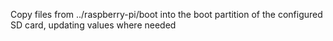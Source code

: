 Copy files from ../raspberry-pi/boot into the boot partition of the configured SD card, updating values where needed
